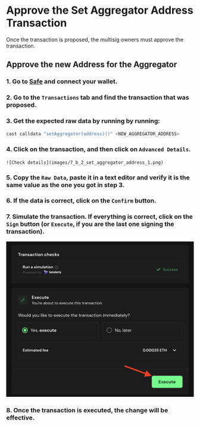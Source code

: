 # Approve the Set Aggregator Address Transaction

Once the transaction is proposed, the multisig owners must approve the transaction.

## Approve the new Address for the Aggregator

### 1. Go to [Safe](https://app.safe.global/home) and connect your wallet.

### 2. Go to the `Transactions` tab and find the transaction that was proposed.

### 3. Get the expected raw data by running by running:
   
```bash
cast calldata "setAggregator(address)()" <NEW_AGGREGATOR_ADDRESS>
```
   
### 4. Click on the transaction, and then click on ```Advanced Details```.

    ![Check details](images/7_b_2_set_aggregator_address_1.png)

### 5. Copy the ```Raw Data```, paste it in a text editor and verify it is the same value as the one you got in step 3.

### 6. If the data is correct, click on the `Confirm` button.

### 7. Simulate the transaction. If everything is correct, click on the `Sign` button (or `Execute`, if you are the last one signing the transaction).

   ![Sign transaction](images/7_b_2_set_aggregator_address_2.png)

### 8. Once the transaction is executed, the change will be effective.
